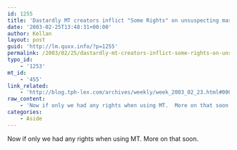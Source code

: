 ```yaml
---
id: 1255
title: 'Dastardly MT creators inflict "Some Rights" on unsuspecting masses.'
date: '2003-02-25T13:48:31+00:00'
author: Kellan
layout: post
guid: 'http://lm.quxx.info/?p=1255'
permalink: /2003/02/25/dastardly-mt-creators-inflict-some-rights-on-unsuspecting-masses/
typo_id:
    - '1253'
mt_id:
    - '455'
link_related:
    - 'http://blog.tph-lex.com/archives/weekly/week_2003_02_23.html#000113'
raw_content:
    - 'Now if only we had any rights when using MT.  More on that soon.'
categories:
    - Aside
---
```


Now if only we had any rights when using MT. More on that soon.